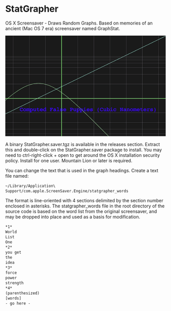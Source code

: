 StatGrapher
===========

OS X Screensaver - Draws Random Graphs. Based on memories of an ancient (Mac OS 7 era) screensaver named GraphStat.

![(Screenshot)](screenshot.png "Important statistics")

A binary StatGrapher.saver.tgz is available in the releases section. Extract this and double-click on the StatGrapher.saver package to install. You may need to ctrl-right-click + open to get around the OS X installation security policy. Install for one user. Mountain Lion or later is required.

You can change the text that is used in the graph headings. Create a text file named:

```
~/Library/Application\ Support/com.apple.ScreenSaver.Engine/statgrapher_words
```

The format is line-oriented with 4 sections delimited by the section number enclosed in asterisks. The statgrapher_words file in the root directory of the source code is based on the word list from the original screensaver, and may be dropped into place and used as a basis for modification.

```
*1*
World
List
One
*2*
you get
the
idea
*3*
force
power
strength
*4*
(parenthesized)
[words]
- go here -
```
